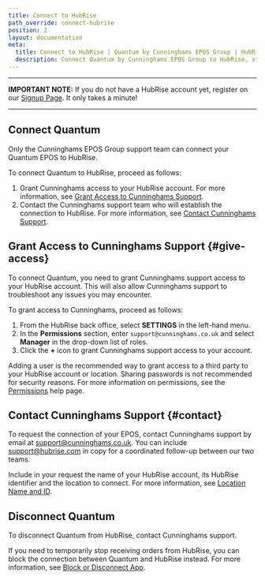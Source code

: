 ```yaml
---
title: Connect to HubRise
path_override: connect-hubrise
position: 2
layout: documentation
meta:
  title: Connect to HubRise | Quantum by Cunninghams EPOS Group | HubRise
  description: Connect Quantum by Cunninghams EPOS Group to HubRise, steps to follow to receive your online ordering orders in your EPOS.
---
```


---

**IMPORTANT NOTE:** If you do not have a HubRise account yet, register on our [Signup Page](https://manager.hubrise.com/signup). It only takes a minute!

---

## Connect Quantum

Only the Cunninghams EPOS Group support team can connect your Quantum EPOS to HubRise.

To connect Quantum to HubRise, proceed as follows:

1. Grant Cunninghams access to your HubRise account. For more information, see [Grant Access to Cunninghams Support](#give-access).
1. Contact the Cunninghams support team who will establish the connection to HubRise. For more information, see [Contact Cunninghams Support](#contact).

## Grant Access to Cunninghams Support {#give-access}

To connect Quantum, you need to grant Cunninghams support access to your HubRise account. This will also allow Cunninghams support to troubleshoot any issues you may encounter.

To grant access to Cunninghams, proceed as follows:

1. From the HubRise back office, select **SETTINGS** in the left-hand menu.
1. In the **Permissions** section, enter `support@cunninghams.co.uk` and select **Manager** in the drop-down list of roles.
1. Click the **+** icon to grant Cunninghams support access to your account.

Adding a user is the recommended way to grant access to a third party to your HubRise account or location. Sharing passwords is not recommended for security reasons. For more information on permissions, see the [Permissions](/docs/permissions) help page.

## Contact Cunninghams Support {#contact}

To request the connection of your EPOS, contact Cunninghams support by email at support@cunninghams.co.uk. You can include support@hubrise.com in copy for a coordinated follow-up between our two teams.

Include in your request the name of your HubRise account, its HubRise identifier and the location to connect. For more information, see [Location Name and ID](/docs/locations#location-name-and-id).

## Disconnect Quantum

To disconnect Quantum from HubRise, contact Cunninghams support.

If you need to temporarily stop receiving orders from HubRise, you can block the connection between Quantum and HubRise instead. For more information, see [Block or Disconnect App](/docs/connections#block-or-disconnect).
